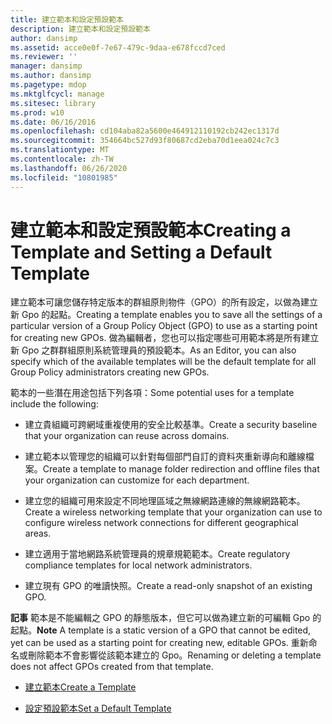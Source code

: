 ```yaml
---
title: 建立範本和設定預設範本
description: 建立範本和設定預設範本
author: dansimp
ms.assetid: acce0e0f-7e67-479c-9daa-e678fccd7ced
ms.reviewer: ''
manager: dansimp
ms.author: dansimp
ms.pagetype: mdop
ms.mktglfcycl: manage
ms.sitesec: library
ms.prod: w10
ms.date: 06/16/2016
ms.openlocfilehash: cd104aba82a5600e464912110192cb242ec1317d
ms.sourcegitcommit: 354664bc527d93f80687cd2eba70d1eea024c7c3
ms.translationtype: MT
ms.contentlocale: zh-TW
ms.lasthandoff: 06/26/2020
ms.locfileid: "10801985"
---
```

# <span data-ttu-id="beb12-103">建立範本和設定預設範本</span><span class="sxs-lookup"><span data-stu-id="beb12-103">Creating a Template and Setting a Default Template</span></span>


<span data-ttu-id="beb12-104">建立範本可讓您儲存特定版本的群組原則物件（GPO）的所有設定，以做為建立新 Gpo 的起點。</span><span class="sxs-lookup"><span data-stu-id="beb12-104">Creating a template enables you to save all the settings of a particular version of a Group Policy Object (GPO) to use as a starting point for creating new GPOs.</span></span> <span data-ttu-id="beb12-105">做為編輯者，您也可以指定哪些可用範本將是所有建立新 Gpo 之群群組原則系統管理員的預設範本。</span><span class="sxs-lookup"><span data-stu-id="beb12-105">As an Editor, you can also specify which of the available templates will be the default template for all Group Policy administrators creating new GPOs.</span></span>

<span data-ttu-id="beb12-106">範本的一些潛在用途包括下列各項：</span><span class="sxs-lookup"><span data-stu-id="beb12-106">Some potential uses for a template include the following:</span></span>

-   <span data-ttu-id="beb12-107">建立貴組織可跨網域重複使用的安全比較基準。</span><span class="sxs-lookup"><span data-stu-id="beb12-107">Create a security baseline that your organization can reuse across domains.</span></span>

-   <span data-ttu-id="beb12-108">建立範本以管理您的組織可以針對每個部門自訂的資料夾重新導向和離線檔案。</span><span class="sxs-lookup"><span data-stu-id="beb12-108">Create a template to manage folder redirection and offline files that your organization can customize for each department.</span></span>

-   <span data-ttu-id="beb12-109">建立您的組織可用來設定不同地理區域之無線網路連線的無線網路範本。</span><span class="sxs-lookup"><span data-stu-id="beb12-109">Create a wireless networking template that your organization can use to configure wireless network connections for different geographical areas.</span></span>

-   <span data-ttu-id="beb12-110">建立適用于當地網路系統管理員的規章規範範本。</span><span class="sxs-lookup"><span data-stu-id="beb12-110">Create regulatory compliance templates for local network administrators.</span></span>

-   <span data-ttu-id="beb12-111">建立現有 GPO 的唯讀快照。</span><span class="sxs-lookup"><span data-stu-id="beb12-111">Create a read-only snapshot of an existing GPO.</span></span>

<span data-ttu-id="beb12-112">**記事** 範本是不能編輯之 GPO 的靜態版本，但它可以做為建立新的可編輯 Gpo 的起點。</span><span class="sxs-lookup"><span data-stu-id="beb12-112">**Note** A template is a static version of a GPO that cannot be edited, yet can be used as a starting point for creating new, editable GPOs.</span></span> <span data-ttu-id="beb12-113">重新命名或刪除範本不會影響從該範本建立的 Gpo。</span><span class="sxs-lookup"><span data-stu-id="beb12-113">Renaming or deleting a template does not affect GPOs created from that template.</span></span>

 

-   [<span data-ttu-id="beb12-114">建立範本</span><span class="sxs-lookup"><span data-stu-id="beb12-114">Create a Template</span></span>](create-a-template-agpm30ops.md)

-   [<span data-ttu-id="beb12-115">設定預設範本</span><span class="sxs-lookup"><span data-stu-id="beb12-115">Set a Default Template</span></span>](set-a-default-template-agpm30ops.md)

 

 





